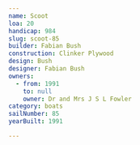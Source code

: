```yaml
---
name: Scoot
loa: 20
handicap: 984
slug: scoot-85
builder: Fabian Bush
construction: Clinker Plywood
design: Bush
designer: Fabian Bush
owners:
  - from: 1991
    to: null
    owner: Dr and Mrs J S L Fowler
category: boats
sailNumber: 85
yearBuilt: 1991

---
```

